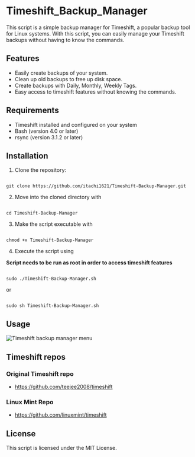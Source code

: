 # Timeshift_Backup_Manager

This script is a simple backup manager for Timeshift, 
a popular backup tool for Linux systems. 
With this script, you can easily manage your Timeshift backups without having to know the commands.


## Features
- Easily create backups of your system.
- Clean up old backups to free up disk space.
- Create backups with Daily, Monthly, Weekly Tags.
- Easy access to timeshift features without knowing the commands.

## Requirements
- Timeshift installed and configured on your system
- Bash (version 4.0 or later)
- rsync (version 3.1.2 or later)

## Installation

1. Clone the repository: 
``` 

git clone https://github.com/itachi1621/Timeshift-Backup-Manager.git 

```
2. Move into the cloned directory with 

``` 

cd Timeshift-Backup-Manager 

```
3. Make the script executable with

``` 

chmod +x Timeshift-Backup-Manager 

```
4. Execute the script using

 **Script needs to be run as root in order to access timeshift features**

``` 

sudo ./Timeshift-Backup-Manager.sh 

```
or

``` 

sudo sh Timeshift-Backup-Manager.sh 

```

## Usage 


![Timeshift backup manager menu](https://user-images.githubusercontent.com/62318474/228902206-57caadaf-0c49-4c31-9aad-552b79049acc.png)

## Timeshift repos
### Original Timeshift repo
- https://github.com/teejee2008/timeshift
### Linux Mint Repo
- https://github.com/linuxmint/timeshift


## License
This script is licensed under the MIT License.
